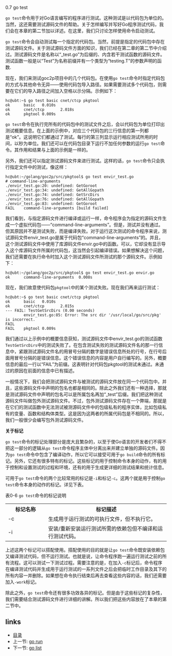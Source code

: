0.7 go test



```go test```命令用于对Go语言编写的程序进行测试。这种测试是以代码包为单位的。当然，这还需要测试源码文件的帮助。关于怎样编写并写好Go程序测试代码，我们会在本章的第二节加以详述。在这里，我们只讨论怎样使用命令启动测试。

```go test```命令会自动测试每一个指定的代码包。当然，前提是指定的代码包中存在测试源码文件。关于测试源码文件方面的知识，我们已经在第二章的第二节中介绍过。测试源码文件是名称以“_test.go”为后缀的、内含若干测试函数的源码文件。测试函数一般是以“Test”为名称前缀并有一个类型为“testing.T”的参数声明的函数.

现在，我们来测试goc2p项目中的几个代码包。在使用```go test```命令时指定代码包的方式与其他命令无异——使用代码包导入路径。如果需要测试多个代码包，则需要在它们的导入路径之间加入空格以示分隔。示例如下：

	hc@ubt:~$ go test basic cnet/ctcp pkgtool
	ok      basic   0.010s
	ok      cnet/ctcp       2.018s
	ok      pkgtool 0.009s

```go test```命令在执行完所有的代码包中的测试文件之后，会以代码包为单位打印出测试概要信息。在上面的示例中，对应三个代码包的三行信息的第一列都是“ok”。这说明它们都通过了测试。每行的第三列显示运行相应测试所用的时间，以秒为单位。我们还可以在代码包目录下运行不加任何参数的运行```go test```命令。其作用和结果与上面的示例是一样的。

另外，我们还可以指定测试源码文件来进行测试。这样的话，```go test```命令只会执行指定文件中的测试，像这样：

	hc@ubt:~/golang/goc2p/src/pkgtool$ go test envir_test.go
	# command-line-arguments
	./envir_test.go:20: undefined: GetGoroot
	./envir_test.go:34: undefined: GetAllGopath
	./envir_test.go:74: undefined: GetSrcDirs
	./envir_test.go:76: undefined: GetAllGopath
	./envir_test.go:83: undefined: GetGoroot
	FAIL    command-line-arguments [build failed]

我们看到，与指定源码文件进行编译或运行一样，命令程序会为指定的源码文件生成一个虚拟代码包——“command-line-arguments”。但是，测试并没有通过。但其原因并不是测试失败，而是编译失败。对于运行这次测试的命令程序来说，测试源码文件envir_test.go是属于代码包“command-line-arguments”的。并且，这个测试源码文件中使用了库源码文件envir.go中的函数。可以，它却没有显示导入这个库源码文件所属的代码包，这当然会引起编译错误。如果想解决这个问题，我们还需要在执行命令时加入这个测试源码文件所测试的那个源码文件。示例如下：

	hc@ubt:~/golang/goc2p/src/pkgtool$ go test envir_test.go envir.go
	ok      command-line-arguments  0.008s
	
现在，我们故意使代码包```pkgtool```中的某个测试失败。现在我们再来运行测试：

	hc@ubt:~$ go test basic cnet/ctcp pkgtool
	ok      basic   0.010s
	ok      cnet/ctcp       2.015s
	--- FAIL: TestGetSrcDirs (0.00 seconds)
	        envir_test.go:85: Error: The src dir '/usr/local/go/src/pkg' is incorrect.
	FAIL
	FAIL    pkgtool 0.009s

我们通过以上示例中的概要信息获知，测试源码文件中envir_test.go的测试函数```TestGetSrcDirs```中的测试失败了。在包含测试失败的测试源码文件名的那一行信息中，紧跟测试源码文件名的用冒号分隔的数字是错误信息所处的行号，在行号后面用冒号分隔的是错误信息。这个错误信息的内容是用户自行编写的。另外，概要信息的最后一行以“FAIL”为前缀。这表明针对代码包pkgtool的测试未通过。未通过的原因在前面的信息中已有描述。

一般情况下，我们会把测试源码文件与被测试的源码文件放在同一个代码包中。并且，这些源码文件中声明的包名也都是相同的。除此之外我们还有一种选择，那就是测试源码文件中声明的包名可以是所属包名再加“_test”后缀。我们把这种测试源码文件叫做包外测试源码文件。不过，包外测试源码文件存在一个弊端，那就是在它们的测试函数中无法测试被测源码文件中的包级私有的程序实体，比如包级私有的变量、函数和结构体类型。这是因为这两者的所属代码包是不相同的。所以，我们一般很少会编写包外测试源码文件。

**关于标记**

```go test```命令的标记处理部分是庞大且繁杂的，以至于使Go语言的开发者们不得不把这一部分的逻辑从```go test```命令程序主体中分离出来并建立单独的源码文件。因为```go test```命令中包含了编译动作，所以它可以接受可用于```go build```命令的所有标记。另外，它还有很多特有的标记。这些标记的用于控制命令本身的动作，有的用于控制和设置测试的过程和环境，还有的用于生成更详细的测试结果和统计信息。

可用于```go test```命令的两个比较常用的标记是```-i```和标记```-c```。这两个就是用于控制```go test```命令本身的动作的标记。详见下表。

表0-6 ```go test```命令的标记说明
<table class="table table-bordered table-striped table-condensed">
   <tr>
    <th width=25%>
	  标记名称
	</th>
    <th>
	  标记描述
	</th>
  </tr>
  <tr>
    <td>
	  -c
	</td>
	<td>
	  生成用于运行测试的可执行文件，但不执行它。
	</td>
  </tr>
  <tr>
    <td>
	  -i
	</td>
	<td>
	  安装/重新安装运行测试所需的依赖包但不编译和运行测试代码。
	</td>
  </tr>
</table>

上述这两个标记可以搭配使用。搭配使用的目的就是让```go test```命令既安装依赖包又编译测试代码，但不运行测试。也就是说，让命令程序跑一遍运行测试之前的所有流程。这可以测试一下测试过程。需要注意的是，在加入```-c```标记后，命令程序在编译测试代码并生成用于运行测试的一系列文件之后会把临时工作目录及其下的所有内容一并删除。如果想在命令执行结束后再去查看这些内容的话，我们还需要加入```-work```标记。

除此之外，```go test```命令还有很多功效各异的标记。但是由于这些标记的复杂性，我们需要结合测试源码文件进行详细的讲解。所以我们把这些内容放在了本章的第二节中。
 


  ## links  
  * [目录](catalog.md)
  * 上一节: [go run](0.6.md)
  * 下一节: [go list](0.8.md)